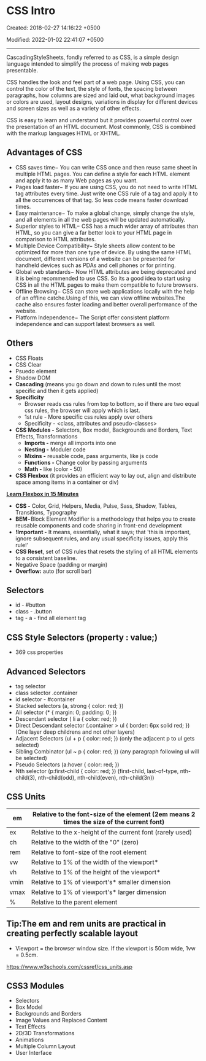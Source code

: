 # CSS Intro

Created: 2018-02-27 14:16:22 +0500

Modified: 2022-01-02 22:41:07 +0500

---

CascadingStyleSheets, fondly referred to as CSS, is a simple design language intended to simplify the process of making web pages presentable.

CSS handles the look and feel part of a web page. Using CSS, you can control the color of the text, the style of fonts, the spacing between paragraphs, how columns are sized and laid out, what background images or colors are used, layout designs, variations in display for different devices and screen sizes as well as a variety of other effects.

CSS is easy to learn and understand but it provides powerful control over the presentation of an HTML document. Most commonly, CSS is combined with the markup languages HTML or XHTML.

## Advantages of CSS

- CSS saves time− You can write CSS once and then reuse same sheet in multiple HTML pages. You can define a style for each HTML element and apply it to as many Web pages as you want.
- Pages load faster− If you are using CSS, you do not need to write HTML tag attributes every time. Just write one CSS rule of a tag and apply it to all the occurrences of that tag. So less code means faster download times.
- Easy maintenance− To make a global change, simply change the style, and all elements in all the web pages will be updated automatically.
- Superior styles to HTML− CSS has a much wider array of attributes than HTML, so you can give a far better look to your HTML page in comparison to HTML attributes.
- Multiple Device Compatibility− Style sheets allow content to be optimized for more than one type of device. By using the same HTML document, different versions of a website can be presented for handheld devices such as PDAs and cell phones or for printing.
- Global web standards− Now HTML attributes are being deprecated and it is being recommended to use CSS. So its a good idea to start using CSS in all the HTML pages to make them compatible to future browsers.
- Offline Browsing− CSS can store web applications locally with the help of an offline catche.Using of this, we can view offline websites.The cache also ensures faster loading and better overall performance of the website.
- Platform Independence− The Script offer consistent platform independence and can support latest browsers as well.

## Others

- CSS Floats
- CSS Clear
- Psuedo element
- Shadow DOM
- **Cascading** (means you go down and down to rules until the most specific and then it gets applied)
- **Specificity**
  - Browser reads css rules from top to bottom, so if there are two equal css rules, the browser will apply which is last.
  - 1st rule - More specific css rules apply over others
  - Specificity - <inline styles> <id> <class, attributes and pseudo-classes> <Elements and pseudo elements>
- **CSS Modules -** Selectors, Box model, Backgrounds and Borders, Text Effects, Transformations
  - **Imports -** merge all imports into one
  - **Nesting -** Moduler code
  - **Mixins -** reusable code, pass arguments, like js code
  - **Functions -** Change color by passing arguments
  - **Math -** like (color - 50)
- **CSS Flexbox** (it provides an efficient way to lay out, align and distribute space among items in a container or div)

[**Learn Flexbox in 15 Minutes**](https://www.youtube.com/watch?v=fYq5PXgSsbE)

- **CSS -** Color, Grid, Helpers, Media, Pulse, Sass, Shadow, Tables, Transitions, Typography
- **BEM -** Block Element Modifier is a methodology that helps you to create reusable components and code sharing in front-end development
- **!Important -** It means, essentially, what it says; that 'this is important, ignore subsequent rules, and any usual specificity issues, apply this rule!'
- **CSS Reset**, set of CSS rules that resets the styling of all HTML elements to a consistent baseline.
- Negative Space (padding or margin)
- **Overflow:** auto (for scroll bar)

## Selectors

- id - #button
- class - .button
- tag - a - find all element tag

## CSS Style Selectors (property : value;)

- 369 css properties

## Advanced Selectors

- tag selector <tag>
- class selector .container
- id selector - #container
- Stacked selectors (a, strong { color: red; })
- All selector (* { margin: 0; padding: 0; })
- Descendant selector ( li a { color: red; })
- Direct Descendant selector (.container > ul { border: 6px solid red; }) (One layer deep childrens and not other layers)
- Adjacent Selectors (ul + p { color: red; }) (only the adjacent p to ul gets selected)
- Sibling Combinator (ul ~ p { color: red; }) (any paragraph following ul will be selected)
- Pseudo Selectors (a:hover { color: red; })
- Nth selector (p:first-child { color: red; }) (first-child, last-of-type, nth-child(3), nth-child(odd), nth-child(even), nth-child(3n))

## CSS Units

| em   | Relative to the font-size of the element (2em means 2 times the size of the current font) |
|---------|---------------------------------------------------------------|
| ex   | Relative to the x-height of the current font (rarely used)                                |
| ch   | Relative to the width of the "0" (zero)                                                 |
| rem  | Relative to font-size of the root element                                                 |
| vw   | Relative to 1% of the width of the viewport*                                             |
| vh   | Relative to 1% of the height of the viewport*                                            |
| vmin | Relative to 1% of viewport's* smaller dimension                                         |
| vmax | Relative to 1% of viewport's* larger dimension                                          |
| %   | Relative to the parent element                                                            |

## Tip:The em and rem units are practical in creating perfectly scalable layout

- Viewport = the browser window size. If the viewport is 50cm wide, 1vw = 0.5cm.

<https://www.w3schools.com/cssref/css_units.asp>

## CSS3 Modules

- Selectors
- Box Model
- Backgrounds and Borders
- Image Values and Replaced Content
- Text Effects
- 2D/3D Transformations
- Animations
- Multiple Column Layout
- User Interface
